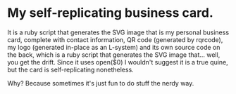 My self-replicating business card.
==================================

It is a ruby script that generates the SVG image that is my personal business
card, complete with contact information, QR code (generated by rqrcode), my logo
(generated in-place as an L-system) and its own source code on the back, which
is a ruby script that generates the SVG image that... well, you get the drift.
Since it uses open($0) I wouldn't suggest it is a true quine, but the card is
self-replicating nonetheless.

Why? Because sometimes it's just fun to do stuff the nerdy way.
